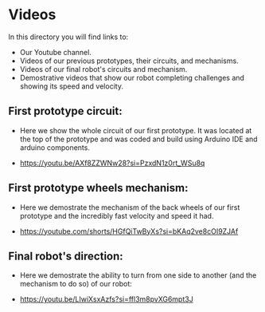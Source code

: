 # Videos

In this directory you will find links to:
- Our Youtube channel.
- Videos of our previous prototypes, their circuits, and mechanisms.
- Videos of our final robot's circuits and mechanism.
- Demostrative videos that show our robot completing challenges and showing its speed and velocity.

## First prototype circuit:
- Here we show the whole circuit of our first prototype. It was located at the top of the prototype and was coded and build using Arduino IDE and arduino components.

- https://youtu.be/AXf8ZZWNw28?si=PzxdN1z0rt_WSu8q

## First prototype wheels mechanism:
- Here we demostrate the mechanism of the back wheels of our first prototype and the incredibly fast velocity and speed it had.

- https://youtube.com/shorts/HGfQiTwByXs?si=bKAq2ve8cOI9ZJAf

## Final robot's direction: 
- Here we demostrate the ability to turn from one side to another (and the mechanism to do so) of our robot:

- https://youtu.be/LIwiXsxAzfs?si=ffl3m8pvXG6mpt3J

## 
